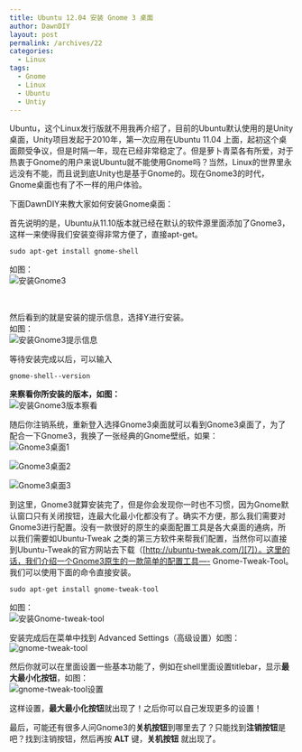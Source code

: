 ```yaml
---
title: Ubuntu 12.04 安装 Gnome 3 桌面
author: DawnDIY
layout: post
permalink: /archives/22
categories:
  - Linux
tags:
  - Gnome
  - Linux
  - Ubuntu
  - Untiy
---
```


Ubuntu，这个Linux发行版就不用我再介绍了，目前的Ubuntu默认使用的是Unity桌面，Unity项目发起于2010年，第一次应用在Ubuntu 11.04 上面，起初这个桌面颇受争议，但是时隔一年，现在已经非常稳定了。但是萝卜青菜各有所爱，对于热衷于Gnome的用户来说Ubuntu就不能使用Gnome吗？当然，Linux的世界里永远没有不能，而且说到底Unity也是基于Gnome的。现在Gnome3的时代，Gnome桌面也有了不一样的用户体验。


下面DawnDIY来教大家如何安装Gnome桌面：

首先说明的是，Ubuntu从11.10版本就已经在默认的软件源里面添加了Gnome3，这样一来使得我们安装变得非常方便了，直接apt-get。

    sudo apt-get install gnome-shell

如图：  
![][1]

 [1]: http://i.imgur.com/0mpS3.png "安装Gnome3"



 

然后看到的就是安装的提示信息，选择Y进行安装。  
如图：  
![][2]

 [2]: http://i.imgur.com/0sdvH.png "安装Gnome3提示信息"

等待安装完成以后，可以输入

    gnome-shell--version

**来察看你所安装的版本，如图：**  
![][3]

 [3]: http://i.imgur.com/tCRb1.png "安装Gnome3版本察看"

随后你注销系统，重新登入选择Gnome3桌面就可以看到Gnome3桌面了，为了配合一下Gnome3，我换了一张经典的Gnome壁纸，如果：  
![][4]

 [4]: http://i.imgur.com/kECFx.jpg "Gnome3桌面1"

![][5]

 [5]: http://i.imgur.com/eEruV.jpg "Gnome3桌面2"

![][6]

 [6]: http://i.imgur.com/J9WJo.png "Gnome3桌面3"

到这里，Gnome3就算安装完了，但是你会发现你一时也不习惯，因为Gnome默认窗口只有关闭按钮，连最大化最小化都没有了。确实不方便，那么我们需要对Gnome3进行配置。没有一款很好的原生的桌面配置工具是各大桌面的通病，所以我们需要如Ubuntu-Tweak 之类的第三方软件来帮我们配置，当然你可以直接到Ubuntu-Tweak的官方网站去下载（[http://ubuntu-tweak.com/][7]）。这里的话，我们介绍一个Gnome3原生的一款简单的配置工具—- Gnome-Tweak-Tool。我们可以使用下面的命令直接安装。

 [7]: http://ubuntu-tweak.com/ "ubuntu-tweak"

    sudo apt-get install gnome-tweak-tool

如图：  
![][8]

 [8]: http://i.imgur.com/hfuls.png "安装Gnome-tweak-tool"

安装完成后在菜单中找到 Advanced Settings（高级设置）如图：  
![][9]

 [9]: http://i.imgur.com/0EbN3.png "gnome-tweak-tool"

然后你就可以在里面设置一些基本功能了，例如在shell里面设置titlebar，显示**最大最小化按钮**，如图：  
![][10]

 [10]: http://i.imgur.com/H045V.png "gnome-tweak-tool设置"

这样设置，**最大最小化按钮**就出现了！之后你可以自己发现更多的设置！

最后，可能还有很多人问Gnome3的**关机按钮**到哪里去了？只能找到**注销按钮**是吧？找到注销按钮，然后再按 **ALT** 键，**关机按钮** 就出现了。